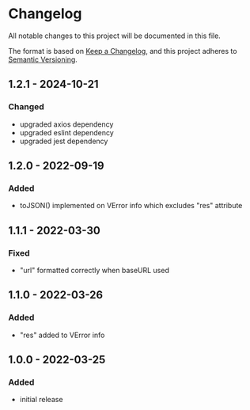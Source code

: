 # Changelog

All notable changes to this project will be documented in this file.

The format is based on [Keep a Changelog](https://keepachangelog.com/en/1.0.0/),
and this project adheres to [Semantic Versioning](https://semver.org/spec/v2.0.0.html).

## 1.2.1 - 2024-10-21
### Changed
- upgraded axios dependency
- upgraded eslint dependency
- upgraded jest dependency

## 1.2.0 - 2022-09-19
### Added
- toJSON() implemented on VError info which excludes "res" attribute

## 1.1.1 - 2022-03-30
### Fixed
- "url" formatted correctly when baseURL used

## 1.1.0 - 2022-03-26
### Added
- "res" added to VError info

## 1.0.0 - 2022-03-25
### Added
- initial release
